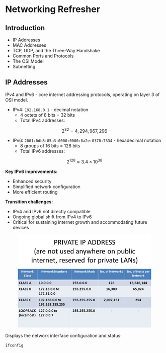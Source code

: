# Networking Refresher

## Introduction



* IP Addresses
* MAC Addresses
* TCP, UDP, and the Three-Way Handshake
* Common Ports and Protocols
* The OSI Model
* Subnetting



## IP Addresses

IPv4 and IPv6 - core internet addressing protocols, operating on layer 3 of OSI model.

* IPv4: `192.168.0.1` - decimal notation
  * 4 octets of 8 bits = 32 bits
  * Total IPv4 addresses:

$$
2^{32} = 4,294,967,296
$$

* IPv6: `2001:0db8:85a3:0000:0000:8a2e:0370:7334` - hexadecimal notation
  * 8 groups of 16 bits = 128 bits
  * Total IPv6 addresses:

$$
2^{128} ≈ 3.4 × 10^{38}
$$

**Key IPv6 improvements:**

* Enhanced security
* Simplified network configuration
* More efficient routing

**Transition challenges:**

* IPv4 and IPv6 not directly compatible
* Ongoing global shift from IPv4 to IPv6
* Critical for sustaining internet growth and accommodating future devices



<figure><img src="../../../.gitbook/assets/image (30).png" alt=""><figcaption></figcaption></figure>



Displays the network interface configuration and status:

```sh
ifconfig
```



